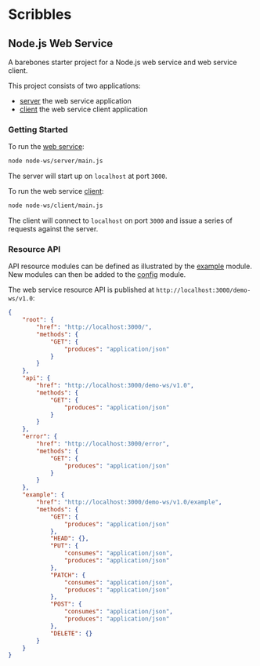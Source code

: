 # Scribbles

## Node.js Web Service

A barebones starter project for a Node.js web service and web service client.

This project consists of two applications:

- [server](./node-ws/server) the web service application
- [client](./node-ws/client) the web service client application

### Getting Started

To run the [web service](./node-ws/server/):

```sh
node node-ws/server/main.js
```

The server will start up on `localhost` at port `3000`.

To run the web service [client](./node-ws/client/):

```sh
node node-ws/client/main.js
```
The client will connect to `localhost` on port `3000` and issue a series of requests against the server.

### Resource API

API resource modules can be defined as illustrated by the [example](./node-ws/server/resources/example.js) module.
New modules can then be added to the [config](./node-ws/server/config.js) module.

The web service resource API is published at `http://localhost:3000/demo-ws/v1.0`:

```json
{
    "root": {
        "href": "http://localhost:3000/",
        "methods": {
            "GET": {
                "produces": "application/json"
            }
        }
    },
    "api": {
        "href": "http://localhost:3000/demo-ws/v1.0",
        "methods": {
            "GET": {
                "produces": "application/json"
            }
        }
    },
    "error": {
        "href": "http://localhost:3000/error",
        "methods": {
            "GET": {
                "produces": "application/json"
            }
        }
    },
    "example": {
        "href": "http://localhost:3000/demo-ws/v1.0/example",
        "methods": {
            "GET": {
                "produces": "application/json"
            },
            "HEAD": {},
            "PUT": {
                "consumes": "application/json",
                "produces": "application/json"
            },
            "PATCH": {
                "consumes": "application/json",
                "produces": "application/json"
            },
            "POST": {
                "consumes": "application/json",
                "produces": "application/json"
            },
            "DELETE": {}
        }
    }
}
```


